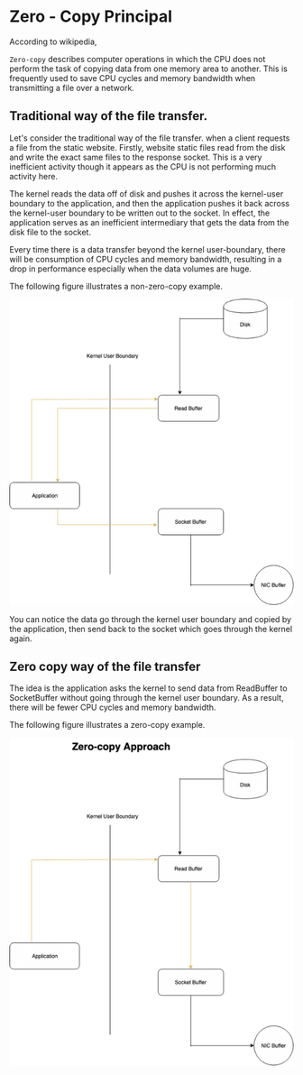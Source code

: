 # Zero - Copy Principal

According to wikipedia,

`Zero-copy` describes computer operations in which the CPU does not perform the task of copying data from one memory
area to another. This is frequently used to save CPU cycles and memory bandwidth when transmitting a file over a network.



## Traditional way of the file transfer.
 

Let's consider the traditional way of the file transfer. when a client requests a file from the static website.
Firstly, website static files read from the disk and write the exact same files to the response socket. This is a
very inefficient activity though it appears as the CPU is not performing much activity here.

The kernel reads the data off of disk and pushes it across the kernel-user boundary to the application, and then the
application pushes it back across the kernel-user boundary to be written out to the socket. In effect, the application
serves as an inefficient intermediary that gets the data from the disk file to the socket.

Every time there is a data transfer beyond the kernel user-boundary, there will be consumption of CPU cycles and memory
bandwidth, resulting in a drop in performance especially when the data volumes are huge.

The following figure illustrates a non-zero-copy example.

![no_zero_copy_exp.png](../images/no_zero_copy_exp.png)


You can notice the data go through the kernel user boundary and copied by the application, then send back to the socket
which goes through the kernel again.

## Zero copy way of the file transfer

The idea is the application asks the kernel to send data from ReadBuffer to SocketBuffer without going through
the kernel user boundary. As a result, there will be fewer CPU cycles and memory bandwidth.

The following figure illustrates a zero-copy example.

![zero_copy_example.png](../images/zero_copy_example.png)
